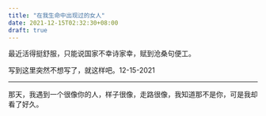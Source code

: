 ```yaml
---
title: "在我生命中出现过的女人"
date: 2021-12-15T02:32:30+08:00
draft: true
---
```


最近活得挺舒服，只能说国家不幸诗家幸，赋到沧桑句便工。

写到这里突然不想写了，就这样吧。12-15-2021

--------

那天，我遇到一个很像你的人，样子很像，走路很像，我知道那不是你，可是我却看了好久。
